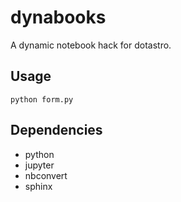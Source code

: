 # dynabooks
A dynamic notebook hack for dotastro.

## Usage

`python form.py`

## Dependencies

* python
* jupyter
* nbconvert
* sphinx
